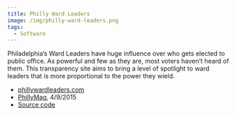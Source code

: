 ```yaml
---
title: Philly Ward Leaders
image: /img/philly-ward-leaders.png
tags:
  - Software
---
```

Philadelphia’s Ward Leaders have huge influence over who gets elected to public office. 
As powerful and few as they are, most voters haven’t heard of them. This transparency site 
aims to bring a level of spotlight to ward leaders that is more proportional to the power 
they wield.

* [phillywardleaders.com](http://phillywardleaders.com)
* [PhillyMag](http://www.phillymag.com/citified/2015/04/09/who-are-the-best-and-worst-ward-leaders-in-philly/), 4/9/2015
* [Source code](https://github.com/timwis/philly-ward-leaders)
